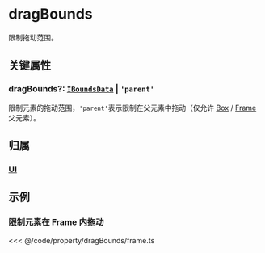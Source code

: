 # dragBounds

限制拖动范围。

## 关键属性

### dragBounds?: [`IBoundsData`](/api/interfaces/IBoundsData.md) | `'parent'`

限制元素的拖动范围，`'parent'`表示限制在父元素中拖动（仅允许 [Box](/reference/display/Box.md) / [Frame](/reference/display/Frame.md) 父元素）。

## 归属

### [UI](/reference/display/UI.md)

## 示例

### 限制元素在 Frame 内拖动

<<< @/code/property/dragBounds/frame.ts
